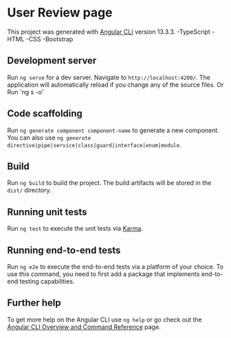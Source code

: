 # User Review page

This project was generated with [Angular CLI](https://github.com/angular/angular-cli) version 13.3.3.
-TypeScript
-HTML
-CSS
-Bootstrap 

## Development server

Run `ng serve` for a dev server. Navigate to `http://localhost:4200/`. The application will automatically reload if you change any of the source files.
Or Run 'ng s -o'
## Code scaffolding

Run `ng generate component component-name` to generate a new component. You can also use `ng generate directive|pipe|service|class|guard|interface|enum|module`.

## Build

Run `ng build` to build the project. The build artifacts will be stored in the `dist/` directory.

## Running unit tests

Run `ng test` to execute the unit tests via [Karma](https://karma-runner.github.io).

## Running end-to-end tests

Run `ng e2e` to execute the end-to-end tests via a platform of your choice. To use this command, you need to first add a package that implements end-to-end testing capabilities.

## Further help

To get more help on the Angular CLI use `ng help` or go check out the [Angular CLI Overview and Command Reference](https://angular.io/cli) page.
